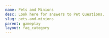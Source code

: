 ```yaml
---
name: Pets and Minions    
desc: Look here for answers to Pet Questions.
slug: pets-and-minions
parent: gameplay
layout: faq_category
---
```

